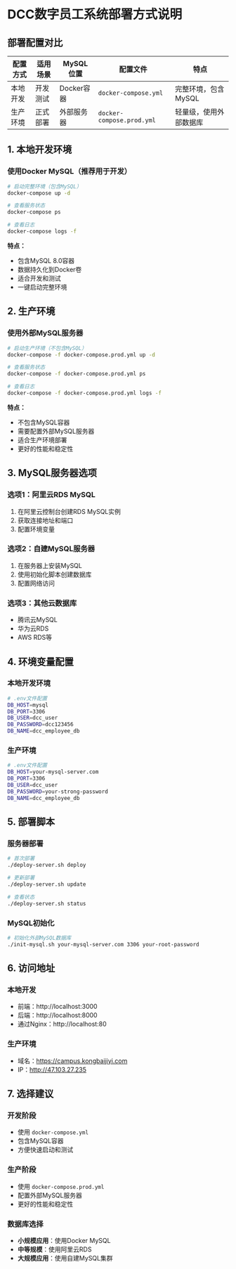# DCC数字员工系统部署方式说明

## 部署配置对比

| 配置方式 | 适用场景 | MySQL位置 | 配置文件 | 特点 |
|---------|---------|----------|----------|------|
| 本地开发 | 开发测试 | Docker容器 | `docker-compose.yml` | 完整环境，包含MySQL |
| 生产环境 | 正式部署 | 外部服务器 | `docker-compose.prod.yml` | 轻量级，使用外部数据库 |

## 1. 本地开发环境

### 使用Docker MySQL（推荐用于开发）

```bash
# 启动完整环境（包含MySQL）
docker-compose up -d

# 查看服务状态
docker-compose ps

# 查看日志
docker-compose logs -f
```

**特点：**
- 包含MySQL 8.0容器
- 数据持久化到Docker卷
- 适合开发和测试
- 一键启动完整环境

## 2. 生产环境

### 使用外部MySQL服务器

```bash
# 启动生产环境（不包含MySQL）
docker-compose -f docker-compose.prod.yml up -d

# 查看服务状态
docker-compose -f docker-compose.prod.yml ps

# 查看日志
docker-compose -f docker-compose.prod.yml logs -f
```

**特点：**
- 不包含MySQL容器
- 需要配置外部MySQL服务器
- 适合生产环境部署
- 更好的性能和稳定性

## 3. MySQL服务器选项

### 选项1：阿里云RDS MySQL
1. 在阿里云控制台创建RDS MySQL实例
2. 获取连接地址和端口
3. 配置环境变量

### 选项2：自建MySQL服务器
1. 在服务器上安装MySQL
2. 使用初始化脚本创建数据库
3. 配置网络访问

### 选项3：其他云数据库
- 腾讯云MySQL
- 华为云RDS
- AWS RDS等

## 4. 环境变量配置

### 本地开发环境
```bash
# .env文件配置
DB_HOST=mysql
DB_PORT=3306
DB_USER=dcc_user
DB_PASSWORD=dcc123456
DB_NAME=dcc_employee_db
```

### 生产环境
```bash
# .env文件配置
DB_HOST=your-mysql-server.com
DB_PORT=3306
DB_USER=dcc_user
DB_PASSWORD=your-strong-password
DB_NAME=dcc_employee_db
```

## 5. 部署脚本

### 服务器部署
```bash
# 首次部署
./deploy-server.sh deploy

# 更新部署
./deploy-server.sh update

# 查看状态
./deploy-server.sh status
```

### MySQL初始化
```bash
# 初始化外部MySQL数据库
./init-mysql.sh your-mysql-server.com 3306 your-root-password
```

## 6. 访问地址

### 本地开发
- 前端：http://localhost:3000
- 后端：http://localhost:8000
- 通过Nginx：http://localhost:80

### 生产环境
- 域名：https://campus.kongbaijiyi.com
- IP：http://47.103.27.235

## 7. 选择建议

### 开发阶段
- 使用 `docker-compose.yml`
- 包含MySQL容器
- 方便快速启动和测试

### 生产阶段
- 使用 `docker-compose.prod.yml`
- 配置外部MySQL服务器
- 更好的性能和稳定性

### 数据库选择
- **小规模应用**：使用Docker MySQL
- **中等规模**：使用阿里云RDS
- **大规模应用**：使用自建MySQL集群
